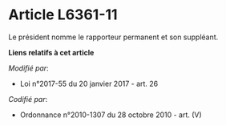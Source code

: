 # Article L6361-11

Le président nomme le rapporteur permanent et son suppléant.

**Liens relatifs à cet article**

_Modifié par_:

  - Loi n°2017-55 du 20 janvier 2017 - art. 26

_Codifié par_:

  - Ordonnance n°2010-1307 du 28 octobre 2010 - art. (V)
